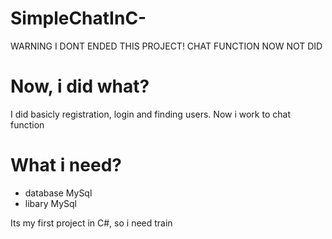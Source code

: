 # SimpleChatInC-
WARNING I DONT ENDED THIS PROJECT! CHAT FUNCTION NOW NOT DID

# Now, i did what?
I did basicly registration, login and finding users. Now i work to chat function

# What i need?
- database MySql
- libary MySql

Its my first project in C#, so i need train
